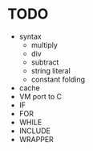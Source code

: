 TODO
====

  * syntax
    * multiply
    * div
    * subtract
    * string literal
    * constant folding
  * cache
  * VM port to C
  * IF
  * FOR
  * WHILE
  * INCLUDE
  * WRAPPER

